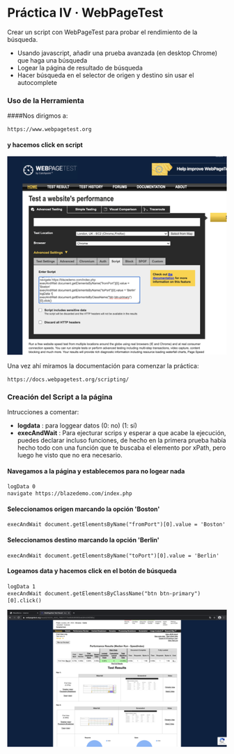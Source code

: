 # Práctica IV · WebPageTest
Crear un script con WebPageTest para probar el rendimiento de la búsqueda.

* Usando javascript, añadir una prueba avanzada (en desktop Chrome) que haga una búsqueda
* Logear la página de resultado de búsqueda
* Hacer búsqueda en el selector de origen y destino sin usar el autocomplete

### Uso de la Herramienta 
####Nos dirigmos a:
```
https://www.webpagetest.org
```
#### y hacemos click en script

![alt text](Images/search.png)

Una vez ahí miramos la documentación para comenzar la práctica:

```
https://docs.webpagetest.org/scripting/
```

### Creación del Script a la página 

Intrucciones a comentar:
* <b>logdata</b> : para loggear datos (0: no) (1: sí)
* <b>execAndWait</b> : Para ejecturar scrips y esperar a que acabe la ejecución, puedes declarar incluso funciones, de hecho en la primera prueba había hecho todo con una función que te buscaba el elemento por xPath, pero luego he visto que no era necesario.
#### Navegamos a la página y establecemos para no logear nada

```
logData 0
navigate https://blazedemo.com/index.php 
```

#### Seleccionamos origen marcando la opción 'Boston'

```
execAndWait document.getElementsByName("fromPort")[0].value = 'Boston'
```

#### Seleccionamos destino marcando la opción 'Berlin'

```
execAndWait document.getElementsByName("toPort")[0].value = 'Berlin'
```

#### Logeamos data y hacemos click en el botón de búsqueda

```
logData 1
execAndWait document.getElementsByClassName("btn btn-primary")[0].click()
```

![alt text](Images/results.png)

